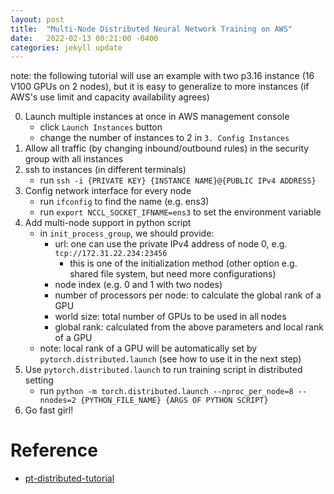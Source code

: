 ```yaml
---
layout: post
title:  "Multi-Node Distributed Neural Network Training on AWS"
date:   2022-02-13 00:21:00 -0400
categories: jekyll update
---
```

note: the following tutorial will use an example with two p3.16 instance (16 V100 GPUs on 2 nodes), but it is easy to generalize to more instances (if AWS's use limit and capacity availability agrees)

0. Launch multiple instances at once in AWS management console
	* click ```Launch Instances``` button
	* change the number of instances to 2 in ```3. Config Instances```
1. Allow all traffic (by changing inbound/outbound rules) in the security group with all instances
2. ssh to instances (in different terminals)
	* run ```ssh -i {PRIVATE KEY} {INSTANCE NAME}@{PUBLIC IPv4 ADDRESS}```
3. Config network interface for every node
	* run ```ifconfig``` to find the name (e.g. ens3)
	* run ```export NCCL_SOCKET_IFNAME=ens3``` to set the environment variable
4. Add multi-node support in python script
	* in ```init_process_group```, we should provide:
		* url: one can use the private IPv4 address of node 0, e.g. ```tcp://172.31.22.234:23456```
			* this is one of the initialization method (other option e.g. shared file system, but need more configurations)
		* node index (e.g. 0 and 1 with two nodes)
		* number of processors per node: to calculate the global rank of a GPU
		* world size: total number of GPUs to be used in all nodes
		* global rank: calculated from the above parameters and local rank of a GPU
	* note: local rank of a GPU will be automatically set by ```pytorch.distributed.launch``` (see how to use it in the next step)
5. Use ```pytorch.distributed.launch``` to run training script in distributed setting
	* run ```python -m torch.distributed.launch --nproc_per_node=8 --nnodes=2 {PYTHON_FILE_NAME} {ARGS OF PYTHON SCRIPT}```
6. Go fast girl!

# Reference
* [pt-distributed-tutorial](https://github.com/inkawhich/pt-distributed-tutorial/blob/master/pytorch-aws-distributed-tutorial.py)
